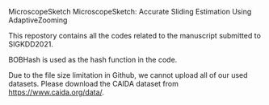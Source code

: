 MicroscopeSketch
MicroscopeSketch: Accurate Sliding Estimation Using AdaptiveZooming

This repostory contains all the codes related to the manuscript submitted to SIGKDD2021.

BOBHash is used as the hash function in the code.

Due to the file size limitation in Github, we cannot upload all of our used datasets. Please download the CAIDA dataset from https://www.caida.org/data/.
